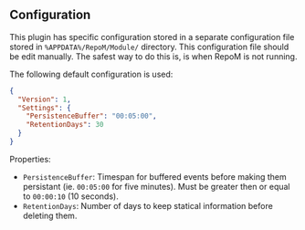 ﻿## Configuration

This plugin has specific configuration stored in a separate configuration file stored in `%APPDATA%/RepoM/Module/` directory. This configuration file should be edit manually. The safest way to do this is, is when RepoM is not running.

The following default configuration is used:

```json
{
  "Version": 1,
  "Settings": {
    "PersistenceBuffer": "00:05:00",
    "RetentionDays": 30
  }
}
```

Properties:

- `PersistenceBuffer`: Timespan for buffered events before making them persistant (ie. `00:05:00` for five minutes). Must be greater then or equal to `00:00:10` (10 seconds).
- `RetentionDays`: Number of days to keep statical information before deleting them. 
